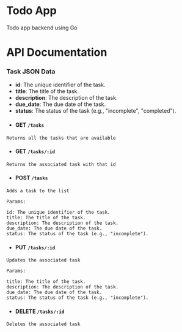 # Todo App
Todo app backend using Go

# API Documentation

### Task JSON Data
* **id**: The unique identifier of the task.
* **title**: The title of the task.
* **description**: The description of the task.
* **due_date**: The due date of the task.
* **status**: The status of the task (e.g., "incomplete", "completed").
* #### GET ``/tasks``

```
Returns all the tasks that are available
```
* #### GET ``/tasks/:id``
```
Returns the associated task with that id
```
* #### POST ``/tasks``
```
Adds a task to the list

Params:

id: The unique identifier of the task.
title: The title of the task.
description: The description of the task.
due_date: The due date of the task.
status: The status of the task (e.g., "incomplete").
```
* #### PUT ``/tasks/:id``
```
Updates the associated task

Params:

title: The title of the task.
description: The description of the task.
due_date: The due date of the task.
status: The status of the task (e.g., "incomplete").
```
* #### DELETE ``/tasks/:id``
```
Deletes the associated task
```